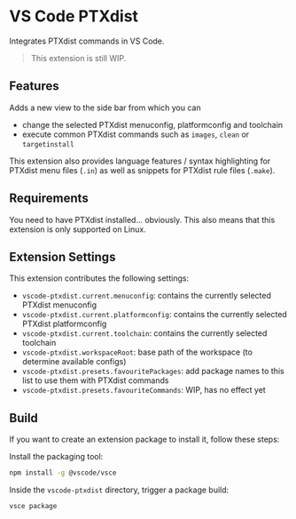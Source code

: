 # VS Code PTXdist

Integrates PTXdist commands in VS Code.

> This extension is still WIP.

## Features

Adds a new view to the side bar from which you can
- change the selected PTXdist menuconfig, platformconfig and toolchain
- execute common PTXdist commands such as `images`, `clean` or `targetinstall`

This extension also provides language features / syntax highlighting for PTXdist menu files (`.in`) as well as snippets for PTXdist rule files (`.make`).

## Requirements

You need to have PTXdist installed... obviously. This also means that this extension is only supported on Linux.

## Extension Settings

This extension contributes the following settings:

* `vscode-ptxdist.current.menuconfig`: contains the currently selected PTXdist menuconfig
* `vscode-ptxdist.current.platformconfig`: contains the currently selected PTXdist platformconfig
* `vscode-ptxdist.current.toolchain`: contains the currently selected toolchain
* `vscode-ptxdist.workspaceRoot`: base path of the workspace (to determine available configs)
* `vscode-ptxdist.presets.favouritePackages`: add package names to this list to use them with PTXdist commands
* `vscode-ptxdist.presets.favouriteCommands`: WIP, has no effect yet

## Build

If you want to create an extension package to install it, follow these steps:

Install the packaging tool:
```sh
npm install -g @vscode/vsce
```

Inside the `vscode-ptxdist` directory, trigger a package build:
```sh
vsce package
```
